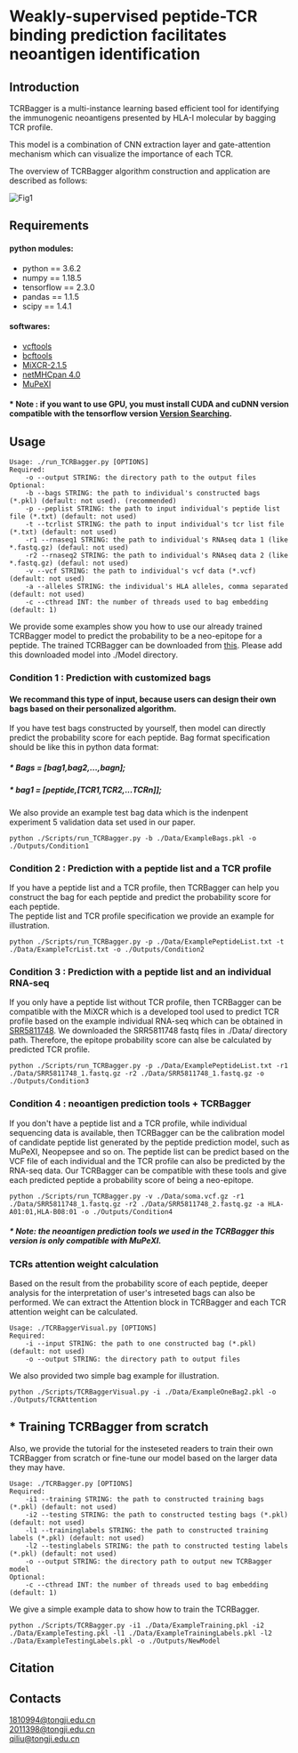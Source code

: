 # Weakly-supervised peptide-TCR binding prediction facilitates neoantigen identification
## Introduction  
TCRBagger is a multi-instance learning based efficient tool for identifying the immunogenic neoantigens presented by HLA-I molecular by bagging TCR profile.  
  
This model is a combination of CNN extraction layer and gate-attention mechanism which can visualize the importance of each TCR.  
  
The overview of TCRBagger algorithm construction and application are described as follows:  

![Fig1](https://user-images.githubusercontent.com/89248357/225608646-307165a2-9711-45f6-b363-f21145b310c5.png)

## Requirements  
#### python modules:  
* python == 3.6.2  
* numpy == 1.18.5  
* tensorflow == 2.3.0  
* pandas == 1.1.5
* scipy == 1.4.1
#### softwares:
* [vcftools](http://vcftools.sourceforge.net/)
* [bcftools](https://github.com/samtools/bcftools)
* [MiXCR-2.1.5](https://github.com/milaboratory/mixcr)
* [netMHCpan 4.0](https://services.healthtech.dtu.dk/service.php?NetMHCpan-4.0)
* [MuPeXI](https://github.com/ambj/MuPeXI)
#### * Note : if you want to use GPU, you must install CUDA and cuDNN version compatible with the tensorflow version [Version Searching](https://www.tensorflow.org/install/source).
## Usage  

    Usage: ./run_TCRBagger.py [OPTIONS]
	Required:
		-o --output STRING: the directory path to the output files  
	Optional:
		-b --bags STRING: the path to individual's constructed bags (*.pkl) (default: not used). (recommended)   
		-p --peplist STRING: the path to input individual's peptide list file (*.txt) (default: not used)  
    	-t --tcrlist STRING: the path to input individual's tcr list file (*.txt) (default: not used)  
		-r1 --rnaseq1 STRING: the path to individual's RNAseq data 1 (like *.fastq.gz) (defaul: not used)  
		-r2 --rnaseq2 STRING: the path to individual's RNAseq data 2 (like *.fastq.gz) (defaul: not used)  
		-v --vcf STRING: the path to individual's vcf data (*.vcf) (default: not used)  
		-a --alleles STRING: the individual's HLA alleles, comma separated (default: not used)  
		-c --cthread INT: the number of threads used to bag embedding (default: 1)  

We provide some examples show you how to use our already trained TCRBagger model to predict the probability to be a neo-epitope for a peptide. The trained TCRBagger can be downloaded from [this](https://www.tensorflow.org/install/source). Please add this downloaded model into ./Model directory.

### Condition 1 : Prediction with customized bags  
#### We recommand this type of input, because users can design their own bags based on their personalized algorithm.  
If you have test bags constructed by yourself, then model can directly predict the probability score for each peptide. 
Bag format specification should be like this in python data format:  
  
##### * Bags = [bag1,bag2,...,bagn];  
##### * bag1 = [peptide,[TCR1,TCR2,...TCRn]]; 

We also provide an example test bag data which is the indenpent experiment 5 validation data set used in our paper.  

    python ./Scripts/run_TCRBagger.py -b ./Data/ExampleBags.pkl -o ./Outputs/Condition1
### Condition 2 : Prediction with a peptide list and a TCR profile
If you have a peptide list and a TCR profile, then TCRBagger can help you construct the bag for each peptide and predict the probability score for each peptide.  
The peptide list and TCR profile specification we provide an example for illustration.  

    python ./Scripts/run_TCRBagger.py -p ./Data/ExamplePeptideList.txt -t ./Data/ExampleTcrList.txt -o ./Outputs/Condition2
### Condition 3 : Prediction with a peptide list and an individual RNA-seq
If you only have a peptide list without TCR profile, then TCRBagger can be compatible with the MiXCR which is a developed tool used to predict TCR profile based on the example individual RNA-seq which can be obtained in [SRR5811748](https://trace.ncbi.nlm.nih.gov/Traces/?view=run_browser&acc=SRR5811748&display=metadata). We downloaded the SRR5811748 fastq files in ./Data/ directory path. Therefore, the epitope probability score can alse be calculated by predicted TCR profile.

    python ./Scripts/run_TCRBagger.py -p ./Data/ExamplePeptideList.txt -r1 ./Data/SRR5811748_1.fastq.gz -r2 ./Data/SRR5811748_1.fastq.gz -o ./Outputs/Condition3
### Condition 4 : neoantigen prediction tools + TCRBagger
If you don't have a peptide list and a TCR profile, while individual sequencing data is available, then TCRBagger can be the calibration model of candidate peptide list generated by the peptide prediction model, such as MuPeXI, Neopepsee and so on. The peptide list can be predict based on the VCF file of each individual and the TCR profile can also be predicted by the RNA-seq data. Our TCRBagger can be compatible with these tools and give each predicted peptide a probability score of being a neo-epitope.  

    python ./Scripts/run_TCRBagger.py -v ./Data/soma.vcf.gz -r1 ./Data/SRR5811748_1.fastq.gz -r2 ./Data/SRR5811748_2.fastq.gz -a HLA-A01:01,HLA-B08:01 -o ./Outputs/Condition4
 
##### * Note:  the neoantigen prediction tools we used in the TCRBagger this version is only compatible with MuPeXI.  
### TCRs attention weight calculation  
Based on the result from the probability score of each peptide, deeper analysis for the interpretation of user's intreseted bags can also be performed. We can extract the Attention block in TCRBagger and each TCR attention weight can be calculated. 

	Usage: ./TCRBaggerVisual.py [OPTIONS]
	Required:
		-i --input STRING: the path to one constructed bag (*.pkl) (default: not used) 
		-o --output STRING: the directory path to output files    

We also provided two simple bag example for illustration.  

	python ./Scripts/TCRBaggerVisual.py -i ./Data/ExampleOneBag2.pkl -o ./Outputs/TCRAttention

## * Training TCRBagger from scratch
Also, we provide the tutorial for the insteseted readers to train their own TCRBagger from scratch or fine-tune our model based on the larger data they may have.   

	Usage: ./TCRBagger.py [OPTIONS]
	Required:
		-i1 --training STRING: the path to constructed training bags (*.pkl) (default: not used) 
		-i2 --testing STRING: the path to constructed testing bags (*.pkl) (default: not used) 
		-l1 --traininglabels STRING: the path to constructed training labels (*.pkl) (default: not used) 
		-l2 --testinglabels STRING: the path to constructed testing labels (*.pkl) (default: not used) 
		-o --output STRING: the directory path to output new TCRBagger model  
	Optional: 
		-c --cthread INT: the number of threads used to bag embedding (default: 1)  

We give a simple example data to show how to train the TCRBagger.  

    python ./Scripts/TCRBagger.py -i1 ./Data/ExampleTraining.pkl -i2 ./Data/ExampleTesting.pkl -l1 ./Data/ExampleTrainingLabels.pkl -l2 ./Data/ExampleTestingLabels.pkl -o ./Outputs/NewModel
## Citation
## Contacts
1810994@tongji.edu.cn  
2011398@tongji.edu.cn  
qiliu@tongji.edu.cn
